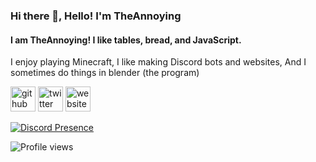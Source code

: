 ### Hi there 👋, Hello! I'm TheAnnoying
#### I am TheAnnoying! I like tables, bread, and JavaScript.
I enjoy playing Minecraft,
I like making Discord bots and websites,
And I sometimes do things in blender (the program)



[<img src='https://cdn.jsdelivr.net/npm/simple-icons@3.0.1/icons/github.svg' alt='github' height='40'>](https://github.com/theannoying)  [<img src='https://cdn.jsdelivr.net/npm/simple-icons@3.0.1/icons/twitter.svg' alt='twitter' height='40'>](https://twitter.com/theannoying7)  [<img src='https://cdn.jsdelivr.net/npm/simple-icons@3.0.1/icons/icloud.svg' alt='website' height='40'>](https://theannoying.github.io/Teoch/)

[![Discord Presence](https://lanyard.cnrad.dev/api/588425966804533421)](https://discord.com/users/588425966804533421)

![Profile views](https://gpvc.arturio.dev/theannoying)  
